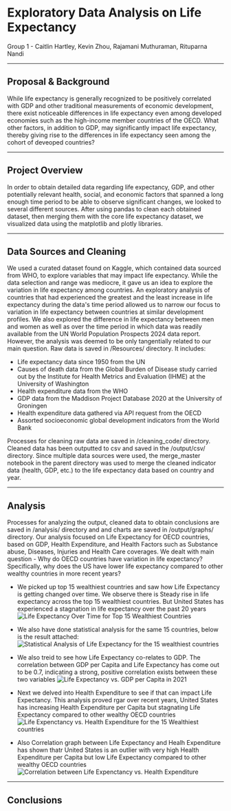 # Exploratory Data Analysis on Life Expectancy

Group 1 - Caitlin Hartley, Kevin Zhou, Rajamani Muthuraman, Rituparna Nandi
***

## Proposal & Background
While life expectancy is generally recognized to be positively correlated with GDP and other traditional measurements of economic development, there exist noticeable differences in life expectancy even among developed economies such as the high-income member countries of the OECD. What other factors, in addition to GDP, may significantly impact life expectancy, thereby giving rise to the differences in life expectancy seen among the cohort of deveoped countries?

***

## Project Overview
In order to obtain detailed data regarding life expectancy, GDP, and other potentially relevant health, social, and economic factors that spanned a long enough time period to be able to observe significant changes, we looked to several different sources. After using pandas to clean each obtained dataset, then merging them with the core life expectancy dataset, we visualized data using the matplotlib and plotly libraries.

***

## Data Sources and Cleaning

We used a curated dataset found on Kaggle, which contained data sourced from WHO, to explore variables that may impact life expectancy. While the data selection and range was mediocre, it gave us an idea to explore the variation in life expectancy among countries. An exploratory analysis of countries that had experienced the greatest and the least increase in life expectancy during the data's time period allowed us to narrow our focus to variation in life expectancy between countries at similar development profiles.
We also explored the difference in life expectancy between men and women as well as over the time period in which data was readily available from the UN World Population Prospects 2024 data report. However, the analysis was deemed to be only tangentially related to our main question.
Raw data is saved in /Resources/ directory. It includes:
- Life expectancy data since 1950 from the UN
- Causes of death data from the Global Burden of Disease study carried out by the Institute for Health Metrics and Evaluation (IHME) at the University of Washington
- Health expenditure data from the WHO
- GDP data from the Maddison Project Database 2020 at the University of Groningen
- Health expenditure data gathered via API request from the OECD
- Assorted socioeconomic global development indicators from the World Bank

Processes for cleaning raw data are saved in /cleaning_code/ directory. Cleaned data has been outputted to csv and saved in the /output/csv/ directory.
Since multiple data sources were used, the merge_master notebook in the parent directory was used to merge the cleaned indicator data (health, GDP, etc.) to the life expectancy data based on country and year.
***
## Analysis
Processes for analyzing the output, cleaned data to obtain conclusions are saved in /analysis/ directory and and charts are saved in /output/graphs/ directory.
Our analysis focused on Life Expectancy for OECD countries, based on GDP, Health Expenditure, and Health Factors such as Substance abuse, Diseases, Injuries and Health Care coverages. We dealt with main 
question - Why do OECD countries have variation in life expectancy? Specifically, why does the US have lower life expectancy compared to other wealthy countries in more recent years?

- We picked up top 15 wealthiest countries and saw how Life Expectancy is getting changed over time. We 
observe there is Steady rise in life expectancy across the top 15 wealthiest countries. But United States has experienced a stagnation in life expectancy over the past 20 years
![Life Expectancy Over Time for Top 15 Wealthiest Countries](image.png)

- We also have done statistical analysis for the same 15 countries, below is the result attached:
![Statistical Analysis of Life Expectancy for the 15 wealthiest countries](image-1.png)

- We also treid to see how Life Expectancy co-relates to GDP. The correlation between GDP per Capita and Life Expectancy has come out to be 0.7, indicating a strong, positive correlation exists between these two variables
![Life Expectancy vs. GDP per Capita in 2021](image-2.png)

- Next we delved into Health Expenditure to see if that can impact Life Expectancy. This analysis proved rgar over recent years, United States has increasing Health Expenditure per Capita but stagnating Life Expectancy compared to other wealthy OECD countries
![Life Expenctancy vs. Health Expenditure for the 15 Wealthiest countries](image-3.png)

- Also Correlation graph between Life Expectancy and Healh Expenditure has shown thatr United States is an outlier with very high Health Expenditure per Capita but low Life Expectancy compared to other wealthy OECD countries
![Correlation between Life Expenctancy vs. Health Expenditure](image-4.png)

***
## Conclusions


